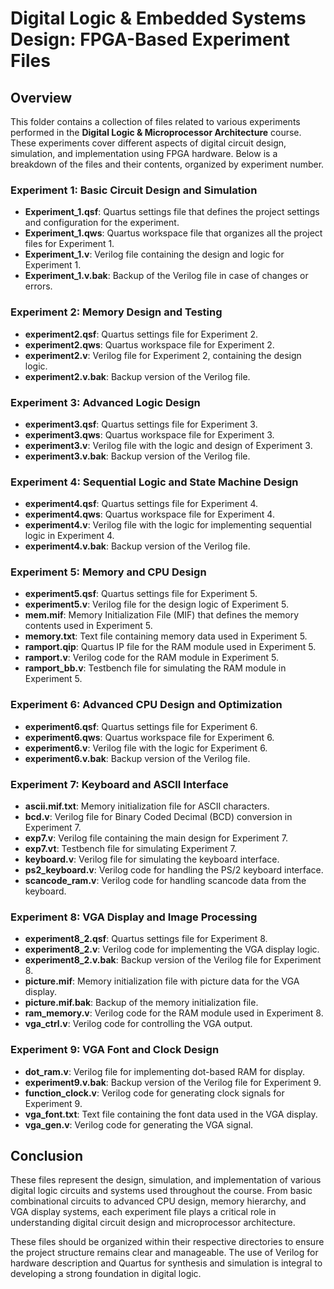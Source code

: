 # Digital Logic & Embedded Systems Design: FPGA-Based Experiment Files

## Overview

This folder contains a collection of files related to various experiments performed in the **Digital Logic & Microprocessor Architecture** course. These experiments cover different aspects of digital circuit design, simulation, and implementation using FPGA hardware. Below is a breakdown of the files and their contents, organized by experiment number.

### **Experiment 1: Basic Circuit Design and Simulation**
- **Experiment_1.qsf**: Quartus settings file that defines the project settings and configuration for the experiment.
- **Experiment_1.qws**: Quartus workspace file that organizes all the project files for Experiment 1.
- **Experiment_1.v**: Verilog file containing the design and logic for Experiment 1.
- **Experiment_1.v.bak**: Backup of the Verilog file in case of changes or errors.

### **Experiment 2: Memory Design and Testing**
- **experiment2.qsf**: Quartus settings file for Experiment 2.
- **experiment2.qws**: Quartus workspace file for Experiment 2.
- **experiment2.v**: Verilog file for Experiment 2, containing the design logic.
- **experiment2.v.bak**: Backup version of the Verilog file.

### **Experiment 3: Advanced Logic Design**
- **experiment3.qsf**: Quartus settings file for Experiment 3.
- **experiment3.qws**: Quartus workspace file for Experiment 3.
- **experiment3.v**: Verilog file with the logic and design of Experiment 3.
- **experiment3.v.bak**: Backup version of the Verilog file.

### **Experiment 4: Sequential Logic and State Machine Design**
- **experiment4.qsf**: Quartus settings file for Experiment 4.
- **experiment4.qws**: Quartus workspace file for Experiment 4.
- **experiment4.v**: Verilog file with the logic for implementing sequential logic in Experiment 4.
- **experiment4.v.bak**: Backup version of the Verilog file.

### **Experiment 5: Memory and CPU Design**
- **experiment5.qsf**: Quartus settings file for Experiment 5.
- **experiment5.v**: Verilog file for the design logic of Experiment 5.
- **mem.mif**: Memory Initialization File (MIF) that defines the memory contents used in Experiment 5.
- **memory.txt**: Text file containing memory data used in Experiment 5.
- **ramport.qip**: Quartus IP file for the RAM module used in Experiment 5.
- **ramport.v**: Verilog code for the RAM module in Experiment 5.
- **ramport_bb.v**: Testbench file for simulating the RAM module in Experiment 5.

### **Experiment 6: Advanced CPU Design and Optimization**
- **experiment6.qsf**: Quartus settings file for Experiment 6.
- **experiment6.qws**: Quartus workspace file for Experiment 6.
- **experiment6.v**: Verilog file with the logic for Experiment 6.
- **experiment6.v.bak**: Backup version of the Verilog file.

### **Experiment 7: Keyboard and ASCII Interface**
- **ascii.mif.txt**: Memory initialization file for ASCII characters.
- **bcd.v**: Verilog file for Binary Coded Decimal (BCD) conversion in Experiment 7.
- **exp7.v**: Verilog file containing the main design for Experiment 7.
- **exp7.vt**: Testbench file for simulating Experiment 7.
- **keyboard.v**: Verilog file for simulating the keyboard interface.
- **ps2_keyboard.v**: Verilog code for handling the PS/2 keyboard interface.
- **scancode_ram.v**: Verilog code for handling scancode data from the keyboard.

### **Experiment 8: VGA Display and Image Processing**
- **experiment8_2.qsf**: Quartus settings file for Experiment 8.
- **experiment8_2.v**: Verilog code for implementing the VGA display logic.
- **experiment8_2.v.bak**: Backup version of the Verilog file for Experiment 8.
- **picture.mif**: Memory initialization file with picture data for the VGA display.
- **picture.mif.bak**: Backup of the memory initialization file.
- **ram_memory.v**: Verilog code for the RAM module used in Experiment 8.
- **vga_ctrl.v**: Verilog code for controlling the VGA output.
  
### **Experiment 9: VGA Font and Clock Design**
- **dot_ram.v**: Verilog file for implementing dot-based RAM for display.
- **experiment9.v.bak**: Backup version of the Verilog file for Experiment 9.
- **function_clock.v**: Verilog code for generating clock signals for Experiment 9.
- **vga_font.txt**: Text file containing the font data used in the VGA display.
- **vga_gen.v**: Verilog code for generating the VGA signal.

## Conclusion

These files represent the design, simulation, and implementation of various digital logic circuits and systems used throughout the course. From basic combinational circuits to advanced CPU design, memory hierarchy, and VGA display systems, each experiment file plays a critical role in understanding digital circuit design and microprocessor architecture.

These files should be organized within their respective directories to ensure the project structure remains clear and manageable. The use of Verilog for hardware description and Quartus for synthesis and simulation is integral to developing a strong foundation in digital logic.
